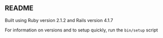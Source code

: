 ## README

Built using Ruby version 2.1.2 and Rails version 4.1.7

For information on versions and to setup quickly, run the ```bin/setup``` script
